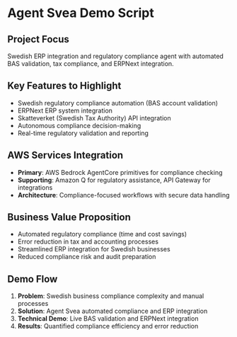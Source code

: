 # Agent Svea Demo Script

## Project Focus
Swedish ERP integration and regulatory compliance agent with automated BAS validation, tax compliance, and ERPNext integration.

## Key Features to Highlight
- Swedish regulatory compliance automation (BAS account validation)
- ERPNext ERP system integration
- Skatteverket (Swedish Tax Authority) API integration
- Autonomous compliance decision-making
- Real-time regulatory validation and reporting

## AWS Services Integration
- **Primary**: AWS Bedrock AgentCore primitives for compliance checking
- **Supporting**: Amazon Q for regulatory assistance, API Gateway for integrations
- **Architecture**: Compliance-focused workflows with secure data handling

## Business Value Proposition
- Automated regulatory compliance (time and cost savings)
- Error reduction in tax and accounting processes
- Streamlined ERP integration for Swedish businesses
- Reduced compliance risk and audit preparation

## Demo Flow
1. **Problem**: Swedish business compliance complexity and manual processes
2. **Solution**: Agent Svea automated compliance and ERP integration
3. **Technical Demo**: Live BAS validation and ERPNext integration
4. **Results**: Quantified compliance efficiency and error reduction